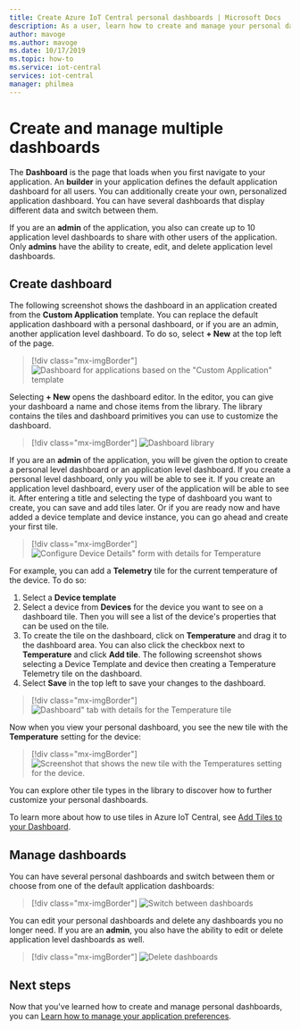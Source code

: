 ```yaml
---
title: Create Azure IoT Central personal dashboards | Microsoft Docs
description: As a user, learn how to create and manage your personal dashboards.
author: mavoge
ms.author: mavoge
ms.date: 10/17/2019
ms.topic: how-to
ms.service: iot-central
services: iot-central
manager: philmea
---
```


# Create and manage multiple dashboards

The **Dashboard** is the page that loads when you first navigate to your application. An **builder** in your application defines the default application dashboard for all users. You can additionally create your own, personalized application dashboard. You can have several dashboards that display different data and switch between them.

If you are an **admin** of the application, you also can create up to 10 application level dashboards to share with other users of the application. Only **admins** have the ability to create, edit, and delete application level dashboards.  

## Create dashboard

The following screenshot shows the dashboard in an application created from the **Custom Application** template. You can replace the default application dashboard with a personal dashboard, or if you are an admin, another application level dashboard. To do so, select **+ New** at the top left of the page.

> [!div class="mx-imgBorder"]
> ![Dashboard for applications based on the "Custom Application" template](media/howto-create-personal-dashboards/dashboard-custom-app.png)

Selecting **+ New** opens the dashboard editor. In the editor, you can give your dashboard a name and chose items from the library. The library contains the tiles and dashboard primitives you can use to customize the dashboard.

> [!div class="mx-imgBorder"]
> ![Dashboard library](media/howto-create-personal-dashboards/dashboard-library.png)

If you are an **admin** of the application, you will be given the option to  create a personal level dashboard or an application level dashboard. If you create a personal level dashboard, only you will be able to see it. If you create an application level dashboard, every user of the application will be able to see it. After entering a title and selecting the type of dashboard you want to create, you can save and add tiles later. Or if you are ready now and have added a device template and device instance, you can go ahead and create your first tile.  

> [!div class="mx-imgBorder"]
> ![Configure Device Details" form with details for Temperature](media/howto-create-personal-dashboards/device-details.png)

For example, you can add a **Telemetry** tile for the current temperature of the device. To do so:

1. Select a **Device template**
1. Select a device from **Devices** for the device you want to see on a dashboard tile. Then you will see a list of the device's properties that can be used on the tile.
1. To create the tile on the dashboard, click on **Temperature** and drag it to the dashboard area. You can also click the checkbox next to **Temperature** and click **Add tile**. The following screenshot shows selecting a Device Template and device then creating a Temperature Telemetry tile on the dashboard.
1. Select **Save** in the top left to save your changes to the dashboard.

> [!div class="mx-imgBorder"]
> ![Dashboard" tab with details for the Temperature tile](media/howto-create-personal-dashboards/temperature-tile-edit.png)

Now when you view your personal dashboard, you see the new tile with the **Temperature** setting for the device:

> [!div class="mx-imgBorder"]
> ![Screenshot that shows the new tile with the Temperatures setting for the device.](media/howto-create-personal-dashboards/temperature-tile-complete.png)

You can explore other tile types in the library to discover how to further customize your personal dashboards.

To learn more about how to use tiles in Azure IoT Central, see [Add Tiles to your Dashboard](howto-add-tiles-to-your-dashboard.md).

## Manage dashboards

You can have several personal dashboards and switch between them or choose from one of the default application dashboards:

> [!div class="mx-imgBorder"]
> ![Switch between dashboards](media/howto-create-personal-dashboards/switch-dashboards.png)

You can edit your personal dashboards and delete any dashboards you no longer need. If you are an **admin**, you also have the ability to edit or delete application level dashboards as well.

> [!div class="mx-imgBorder"]
> ![Delete dashboards](media/howto-create-personal-dashboards/delete-dashboards.png)

## Next steps

Now that you've learned how to create and manage personal dashboards, you can [Learn how to manage your application preferences](howto-manage-preferences.md).
